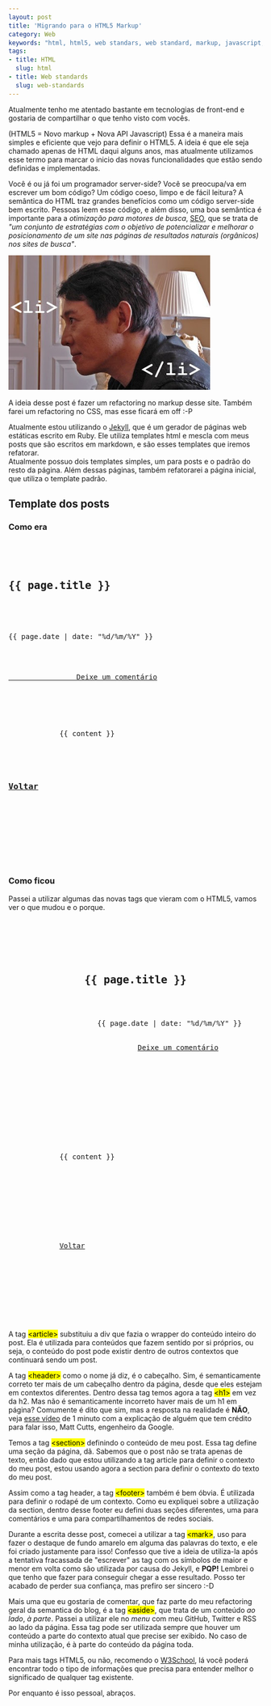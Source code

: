 ```yaml
--- 
layout: post
title: 'Migrando para o HTML5 Markup'
category: Web
keywords: "html, html5, web standars, web standard, markup, javascript, api, api javascript, tag, tags, seo, SEO, Jekyll, jekyll"
tags: 
- title: HTML
  slug: html
- title: Web standards
  slug: web-standards
---
```


Atualmente tenho me atentado bastante em tecnologias de front-end e gostaria de compartilhar o que tenho visto com vocês.

(HTML5 = Novo markup + Nova API Javascript) Essa é a maneira mais simples e eficiente que vejo para definir o HTML5. A ideia é que ele seja chamado apenas de HTML daqui alguns anos, mas atualmente utilizamos esse termo para marcar o inicio das novas funcionalidades que estão sendo definidas e implementadas.  

Você é ou já foi um programador server-side? Você se preocupa/va em escrever um bom código? Um código coeso, limpo e de fácil leitura? A semântica do HTML traz grandes benefícios como um código server-side bem escrito. Pessoas leem esse código, e além disso, uma boa semântica é importante para a *otimização para motores de busca*, [SEO][seo], que se trata de *"um conjunto de estratégias com o objetivo de potencializar e melhorar o posicionamento de um site nas páginas de resultados naturais (orgânicos) nos sites de busca"*.

<img title="li" src="/images/li.jpg" class="post_img" />

A ideia desse post é fazer um refactoring no markup desse site. Também farei um refactoring no CSS, mas esse ficará em off :-P  

Atualmente estou utilizando o [Jekyll][jekyll], que é um gerador de páginas web estáticas escrito em Ruby. Ele utiliza templates html e mescla com meus posts que são escritos em markdown, e são esses templates que iremos refatorar.  
Atualmente possuo dois templates simples, um para posts e o padrão do resto da página. Além dessas páginas, também refatorarei a página inicial, que utiliza o template padrão.

## Template dos posts

### Como era

<pre name="code" class="html">
	<div class="post">
		<h2 class="post_title">{{ page.title }}</h2>
		<div class="index_meta">
			<div class="post_date">{{ page.date | date: "%d/%m/%Y" }}</div>
			<div class="post_comments_count">
				<a href="{{page.url}}#disqus_thread" data-disqus-identifier="{{page.id}}">
				Deixe um coment&aacute;rio</a>
			</div>			
		</div>
		<div class="post_content">
			{{ content }}
		</div>	
		<!-- Links de compartilhamento AddThis omitidos -->
	    <h3><a href="/">Voltar</a></h3>
		<div id="comments">
			<!-- Scripts do Disqus omitidos -->	
		</div>
	</div>
</pre>

### Como ficou

Passei a utilizar algumas das novas tags que vieram com o HTML5, vamos ver o que mudou e o porque.

<pre name="code" class="html">
	<article class="post">	
		<header>
			<h1 class="post_title">{{ page.title }}</h1>
			<div class="meta">
				<time datetime="{{ page.date | date: "%Y-%m-%d"}}" pubdate>{{ page.date | date: "%d/%m/%Y" }}</time>
				<div class="post_comments_count">
					<a href="{{page.url}}#disqus_thread" data-disqus-identifier="{{page.id}}">Deixe um coment&aacute;rio</a>
				</div>			
			</div>
		</header>
		
		<section class="content">
			{{ content }}
		</section>

    	<footer>
    		<section id="social">
    			<!-- Links de compartilhamento AddThis omitidos -->
    		</section>
    		<a href="/">Voltar</a>
			<section id="comments">
				<!-- Scripts do Disqus omitidos -->	
			</section>
		</footer>
	</article>
</pre>

A tag <mark>&lt;article&gt;</mark> substituiu a div que fazia o wrapper do conteúdo inteiro do post. Ela é utilizada para conteúdos que fazem sentido por si próprios, ou seja, o conteúdo do post pode existir dentro de outros contextos que continuará sendo um post.  

A tag <mark>&lt;header&gt;</mark> como o nome já diz, é o cabeçalho. Sim, é semanticamente correto ter mais de um cabeçalho dentro da página, desde que eles estejam em contextos diferentes. Dentro dessa tag temos agora a tag <mark>&lt;h1&gt;</mark> em vez da h2. Mas não é semanticamente incorreto haver mais de um h1 em página? Comumente é dito que sim, mas a resposta na realidade é **NÃO**, veja [esse vídeo][video] de 1 minuto com a explicação de alguém que tem crédito para falar isso, Matt Cutts, engenheiro da Google.  

Temos a tag <mark>&lt;section&gt;</mark> definindo o conteúdo de meu post. Essa tag define uma seção da página, dã. Sabemos que o post não se trata apenas de texto, então dado que estou utilizando a tag article para definir o contexto do meu post, estou usando agora a section para definir o contexto do texto do meu post.  

Assim como a tag header, a tag <mark>&lt;footer&gt;</mark> também é bem óbvia. É utilizada para definir o rodapé de um contexto. Como eu expliquei sobre a utilização da section, dentro desse footer eu defini duas seções diferentes, uma para comentários e uma para compartilhamentos de redes sociais.  

Durante a escrita desse post, comecei a utilizar a tag <mark>&lt;mark&gt;</mark>, uso para fazer o destaque de fundo amarelo em alguma das palavras do texto, e ele foi criado justamente para isso! Confesso que tive a ideia de utiliza-la após a tentativa fracassada de "escrever" as tag com os símbolos de maior e menor em volta como são utilizada por causa do Jekyll, e **PQP!** Lembrei o que tenho que fazer para conseguir chegar a esse resultado. Posso ter acabado de perder sua confiança, mas prefiro ser sincero :-D  

Mais uma que eu gostaria de comentar, que faz parte do meu refactoring geral da semantica do blog, é a tag <mark>&lt;aside&gt;</mark>, que trata de um conteúdo *ao lado*, *à parte*. Passei a utilizar ele no *menu* com meu GitHub, Twitter e RSS ao lado da página. Essa tag pode ser utilizada sempre que houver um conteúdo a parte do contexto atual que precise ser exibido. No caso de minha utilização, é à parte do conteúdo da página toda.  

Para mais tags HTML5, ou não, recomendo o [W3School][w3school], lá você poderá encontrar todo o tipo de informações que precisa para entender melhor o significado de qualquer tag existente.  

Por enquanto é isso pessoal, abraços.

[seo]:http://pt.wikipedia.org/wiki/Otimiza%C3%A7%C3%A3o_para_motores_de_busca
[servico-validacao]:http://validator.w3.org
[jekyll]:http://jekyllrb.com/
[video]:http://www.youtube.com/watch?v=GIn5qJKU8VM
[w3school]:http://www.w3schools.com/tags/default.asp